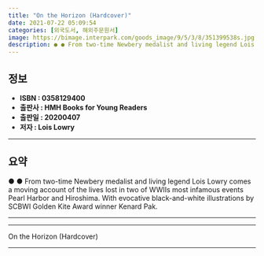 ```yaml
---
title: "On the Horizon (Hardcover)"
date: 2021-07-22 05:09:54
categories: [외국도서, 해외주문원서]
image: https://bimage.interpark.com/goods_image/9/5/3/8/351399538s.jpg
description: ● ● From two-time Newbery medalist and living legend Lois Lowry comes a moving account of the lives lost in two of WWIIs most infamous events Pearl Harbor and
---
```


## **정보**

- **ISBN : 0358129400**
- **출판사 : HMH Books for Young Readers**
- **출판일 : 20200407**
- **저자 : Lois Lowry**

------



## **요약**

●  ●  From two-time Newbery medalist and living legend Lois Lowry comes a moving account of the lives lost in two of WWIIs most infamous events Pearl Harbor and Hiroshima. With evocative black-and-white illustrations by SCBWI Golden Kite Award winner Kenard Pak.

------



------


On the Horizon (Hardcover) 

------


